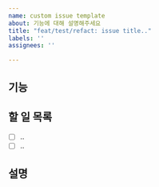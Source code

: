 ```yaml
---
name: custom issue template
about: 기능에 대해 설명해주세요
title: "feat/test/refact: issue title.."
labels: ''
assignees: ''

---
```


## 기능

## 할 일 목록
- [ ] ..
- [ ] ..

## 설명